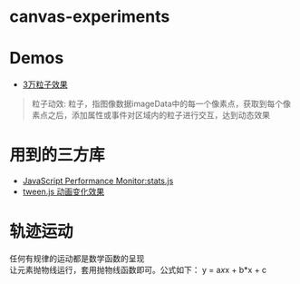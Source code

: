 # canvas-experiments
# Demos
- [3万粒子效果](https://nibilin33.github.io/canvas-experiments/particles.html) 
> 粒子动效: 粒子，指图像数据imageData中的每一个像素点，获取到每个像素点之后，添加属性或事件对区域内的粒子进行交互，达到动态效果           

# 用到的三方库
- [JavaScript Performance Monitor:stats.js](https://github.com/mrdoob/stats.js/)      
- [tween.js 动画变化效果](https://github.com/tweenjs/tween.js)          

# 轨迹运动
任何有规律的运动都是数学函数的呈现              
让元素抛物线运行，套用抛物线函数即可。公式如下：
y = a*x*x + b*x + c             